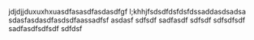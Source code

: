 jdjdjjduxuxhxuasdfasasdfasdasdfgf l;khhjfsdsdfdsfdsfdssaddasdsadsa
sdasfasdasdfasdsdfaassadfsf
asdasf
sdfsdf
sadfasdf
sdfsdf
sdfsdfsdf
sadfasdfsdfsdf
sdfdsf
